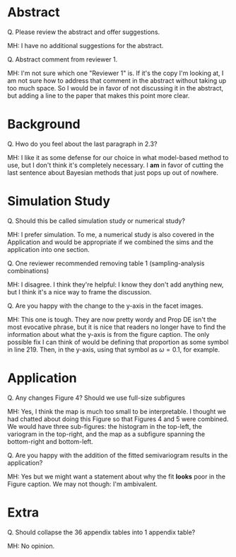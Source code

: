 # Abstract

Q. Please review the abstract and offer suggestions.

MH: I have no additional suggestions for the abstract.

Q. Abstract comment from reviewer 1.

MH: I'm not sure which one "Reviewer 1" is. If it's the copy I'm looking at, I am not sure how to address that comment in the abstract without taking up too much space. So I would be in favor of not discussing it in the abstract, but adding a line to the paper that makes this point more clear.

# Background

Q. Hwo do you feel about the last paragraph in 2.3?

MH: I like it as some defense for our choice in what model-based method to use, but I don't think it's completely necessary. I __am__ in favor of cutting the last sentence about Bayesian methods that just pops up out of nowhere.

# Simulation Study

Q. Should this be called simulation study or numerical study?

MH: I prefer simulation. To me, a numerical study is also covered in the Application and would be appropriate if we combined the sims and the application into one section.

Q. One reviewer recommended removing table 1 (sampling-analysis combinations)

MH: I disagree. I think they're helpful: I know they don't add anything new, but I think it's a nice way to frame the discussion.

Q. Are you happy with the change to the y-axis in the facet images.

MH: This one is tough. They are now pretty wordy and Prop DE isn't the most evocative phrase, but it is nice that readers no longer have to find the information about what the y-axis is from the figure caption. The only possible fix I can think of would be defining that proportion as some symbol in line 219. Then, in the y-axis, using that symbol as $\omega = 0.1$, for example.

# Application

Q. Any changes Figure 4? Should we use full-size subfigures

MH: Yes, I think the map is much too small to be interpretable. I thought we had chatted about doing this Figure so that Figures 4 and 5 were combined. We would have three sub-figures: the histogram in the top-left, the variogram in the top-right, and the map as a subfigure spanning the bottom-right and bottom-left.

Q. Are you happy with the addition of the fitted semivariogram results in the application?

MH: Yes but we might want a statement about why the fit __looks__ poor in the Figure caption. We may not though: I'm ambivalent.

# Extra

Q. Should collapse the 36 appendix tables into 1 appendix table?

MH: No opinion. 
